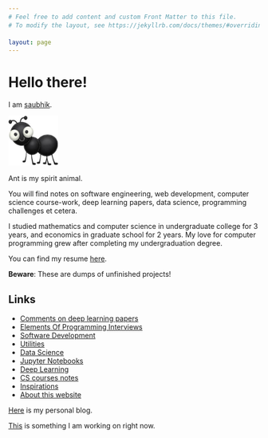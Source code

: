 ```yaml
---
# Feel free to add content and custom Front Matter to this file.
# To modify the layout, see https://jekyllrb.com/docs/themes/#overriding-theme-defaults

layout: page
---
```


# Hello there!

I am [saubhik](https://github.com/saubhik/).

<img src="/images/saubhik.jpeg" alt="me" width="100"/>

Ant is my spirit animal.

You will find notes on software engineering, web development, computer science
course-work, deep learning papers, data science, programming challenges et
cetera. 

I studied mathematics and computer science in undergraduate college for 3 years,
and economics in graduate school for 2 years. My love for computer programming
grew after completing my undergraduation degree.

You can find my resume [here](resume/resume.pdf).

__Beware__: These are dumps of unfinished projects!

## Links
- [Comments on deep learning papers](/papers/index.md)
- [Elements Of Programming Interviews](/epi/index.md)
- [Software Development](/software_development/index.md)
- [Utilities](/utilities/index.md)
- [Data Science](/data_science/index.md)
- [Jupyter Notebooks](/notebooks/index.md)
- [Deep Learning](/deep_learning/index.md)
- [CS courses notes](/coursework/index.html)
- [Inspirations](/inspirations/index.html)
- [About this website](this_site/index.md)

[Here](posts.md) is my personal blog.

[This](/code_comm/darts.md) is something I am working on right now.
